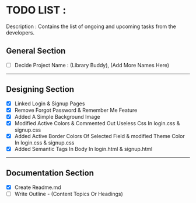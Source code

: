# TODO LIST :

Description : Contains the list of ongoing and upcoming tasks from the developers.

## General Section

- [ ] Decide Project Name : (Library Buddy), (Add More Names Here)

---

## Designing Section

- [x] Linked Login & Signup Pages
- [x] Remove Forgot Password & Remember Me Feature
- [x] Added A Simple Background Image
- [x] Modified Active Colors & Commented Out Useless Css In login.css & signup.css
- [x] Added Active Border Colors Of Selected Field & modified Theme Color In login.css & signup.css
- [x] Added Semantic Tags In Body In login.html & signup.html

---

## Documentation Section

- [x] Create Readme.md
- [ ] Write Outline - (Content Topics Or Headings)
